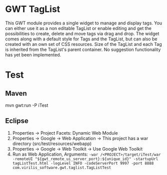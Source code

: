 # GWT TagList
This GWT module provides a single widget to manage and display tags.
You can either use it as a non editable TagList or enable editing and get the possibilities to create, delete and move tags via drag and drop. The widget comes along with a default style for Tags and the TagList, but can also be created with an own set of CSS resources. Size of the TagList and each Tag is inherited from the TagList's parent container.
No suggestion functionality has yet been implemented.

# Test
## Maven
mvn gwt:run -P iTest

## Eclipse
1. Properties -> Project Facets: Dynamic Web Module
2. Properties -> Google -> Web Application -> This project has a war directory (src/test/resources/webapp)
3. Properties -> Google -> Web Toolkit -> Use Google Web Toolkit
4. Run as Web Application, Arguments: `-war /<PROJECT>/target/iTest/war -remoteUI "${gwt_remote_ui_server_port}:${unique_id}" -startupUrl tagListTest.html -logLevel INFO -codeServerPort 9997 -port 8888 com.virilis_software.gwt.taglist.TagListTest`
